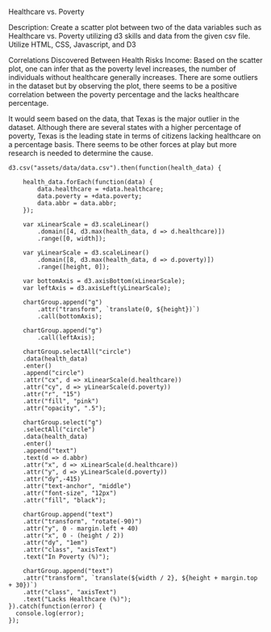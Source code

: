 Healthcare vs. Poverty

Description:
Create a scatter plot between two of the data variables such as Healthcare vs. Poverty utilizing d3 skills and data from the given csv file. Utilize HTML, CSS, Javascript, and D3

Correlations Discovered Between Health Risks Income:
Based on the scatter plot, one can infer that as the poverty level increases, the number of individuals without healthcare generally increases. There are some outliers in the dataset but by observing the plot, there seems to be a positive correlation between the poverty percentage and the lacks healthcare percentage.

It would seem based on the data, that Texas is the major outlier in the dataset.  Although there are several states with a higher percentage of poverty, Texas is the leading state in terms of citizens lacking healthcare on a percentage basis.  There seems to be other forces at play but more research is needed to determine the cause.
```
d3.csv("assets/data/data.csv").then(function(health_data) {

    health_data.forEach(function(data) {
        data.healthcare = +data.healthcare;
        data.poverty = +data.poverty;
        data.abbr = data.abbr;
    });

    var xLinearScale = d3.scaleLinear()
        .domain([4, d3.max(health_data, d => d.healthcare)])
        .range([0, width]);

    var yLinearScale = d3.scaleLinear()
        .domain([8, d3.max(health_data, d => d.poverty)])
        .range([height, 0]);

    var bottomAxis = d3.axisBottom(xLinearScale);
    var leftAxis = d3.axisLeft(yLinearScale);

    chartGroup.append("g")
        .attr("transform", `translate(0, ${height})`)
        .call(bottomAxis);

    chartGroup.append("g")
        .call(leftAxis);

    chartGroup.selectAll("circle")
    .data(health_data)
    .enter()
    .append("circle")
    .attr("cx", d => xLinearScale(d.healthcare))
    .attr("cy", d => yLinearScale(d.poverty))
    .attr("r", "15")
    .attr("fill", "pink")
    .attr("opacity", ".5");

    chartGroup.select("g")
    .selectAll("circle")
    .data(health_data)
    .enter()
    .append("text")
    .text(d => d.abbr)
    .attr("x", d => xLinearScale(d.healthcare))
    .attr("y", d => yLinearScale(d.poverty))
    .attr("dy",-415)
    .attr("text-anchor", "middle")
    .attr("font-size", "12px")
    .attr("fill", "black");

    chartGroup.append("text")
    .attr("transform", "rotate(-90)")
    .attr("y", 0 - margin.left + 40)
    .attr("x", 0 - (height / 2))
    .attr("dy", "1em")
    .attr("class", "axisText")
    .text("In Poverty (%)");

    chartGroup.append("text")
    .attr("transform", `translate(${width / 2}, ${height + margin.top + 30})`)
    .attr("class", "axisText")
    .text("Lacks Healthcare (%)");
}).catch(function(error) {
  console.log(error);
});
```
